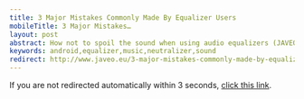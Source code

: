```yaml
---
title: 3 Major Mistakes Commonly Made By Equalizer Users
mobileTitle: 3 Major Mistakes…
layout: post
abstract: How not to spoil the sound when using audio equalizers (JAVEO blog)
keywords: android,equalizer,music,neutralizer,sound
redirect: http://www.javeo.eu/3-major-mistakes-commonly-made-by-equalizer-users/
---
```


If you are not redirected automatically within 3 seconds, [click this link](http://www.javeo.eu/3-major-mistakes-commonly-made-by-equalizer-users/).
